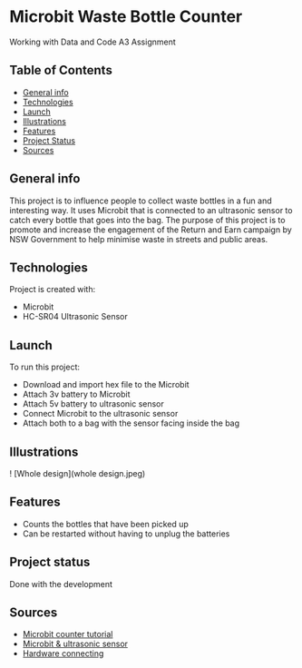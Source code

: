 # Microbit Waste Bottle Counter
Working with Data and Code A3 Assignment

## Table of Contents
* [General info](#general-info)
* [Technologies](#technologies)
* [Launch](#launch)
* [Illustrations](#illustrations)
* [Features](#features)
* [Project Status](#project-status)
* [Sources](#sources)

## General info
This project is to influence people to collect waste bottles in a fun and interesting way. It uses Microbit that is connected to an ultrasonic sensor to catch every bottle that goes into the bag. The purpose of this project is to promote and increase the engagement of the Return and Earn campaign by NSW Government to help minimise waste in streets and public areas. 
	
## Technologies
Project is created with:
* Microbit
* HC-SR04 Ultrasonic Sensor
	
## Launch
To run this project:
* Download and import hex file to the Microbit
* Attach 3v battery to Microbit
* Attach 5v battery to ultrasonic sensor
* Connect Microbit to the ultrasonic sensor 
* Attach both to a bag with the sensor facing inside the bag

## Illustrations
! [Whole design](whole design.jpeg)

## Features
* Counts the bottles that have been picked up
* Can be restarted without having to unplug the batteries

## Project status
Done with the development

## Sources
* [Microbit counter tutorial](https://www.youtube.com/watch?v=qWcDuyYIUkk&t=153s)
* [Microbit & ultrasonic sensor](https://www.youtube.com/watch?v=_nI336ZbHcQ)
* [Hardware connecting](https://www.teachwithict.com/hcsr045v.html)









